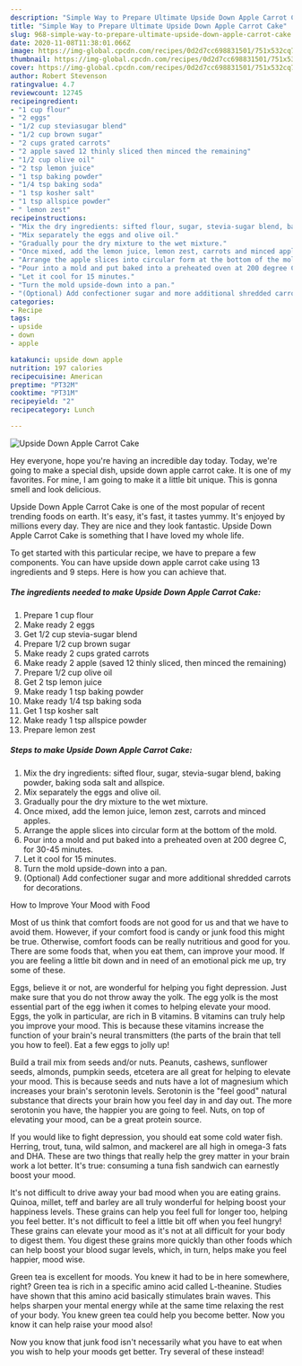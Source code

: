 ```yaml
---
description: "Simple Way to Prepare Ultimate Upside Down Apple Carrot Cake"
title: "Simple Way to Prepare Ultimate Upside Down Apple Carrot Cake"
slug: 968-simple-way-to-prepare-ultimate-upside-down-apple-carrot-cake
date: 2020-11-08T11:38:01.066Z
image: https://img-global.cpcdn.com/recipes/0d2d7cc698831501/751x532cq70/upside-down-apple-carrot-cake-recipe-main-photo.jpg
thumbnail: https://img-global.cpcdn.com/recipes/0d2d7cc698831501/751x532cq70/upside-down-apple-carrot-cake-recipe-main-photo.jpg
cover: https://img-global.cpcdn.com/recipes/0d2d7cc698831501/751x532cq70/upside-down-apple-carrot-cake-recipe-main-photo.jpg
author: Robert Stevenson
ratingvalue: 4.7
reviewcount: 12745
recipeingredient:
- "1 cup flour"
- "2 eggs"
- "1/2 cup steviasugar blend"
- "1/2 cup brown sugar"
- "2 cups grated carrots"
- "2 apple saved 12 thinly sliced then minced the remaining"
- "1/2 cup olive oil"
- "2 tsp lemon juice"
- "1 tsp baking powder"
- "1/4 tsp baking soda"
- "1 tsp kosher salt"
- "1 tsp allspice powder"
- " lemon zest"
recipeinstructions:
- "Mix the dry ingredients: sifted flour, sugar, stevia-sugar blend, baking powder, baking soda salt and allspice."
- "Mix separately the eggs and olive oil."
- "Gradually pour the dry mixture to the wet mixture."
- "Once mixed, add the lemon juice, lemon zest, carrots and minced apples."
- "Arrange the apple slices into circular form at the bottom of the mold."
- "Pour into a mold and put baked into a preheated oven at 200 degree C, for 30-45 minutes."
- "Let it cool for 15 minutes."
- "Turn the mold upside-down into a pan."
- "(Optional) Add confectioner sugar and more additional shredded carrots for decorations."
categories:
- Recipe
tags:
- upside
- down
- apple

katakunci: upside down apple 
nutrition: 197 calories
recipecuisine: American
preptime: "PT32M"
cooktime: "PT31M"
recipeyield: "2"
recipecategory: Lunch

---
```



![Upside Down Apple Carrot Cake](https://img-global.cpcdn.com/recipes/0d2d7cc698831501/751x532cq70/upside-down-apple-carrot-cake-recipe-main-photo.jpg)

Hey everyone, hope you're having an incredible day today. Today, we're going to make a special dish, upside down apple carrot cake. It is one of my favorites. For mine, I am going to make it a little bit unique. This is gonna smell and look delicious.

Upside Down Apple Carrot Cake is one of the most popular of recent trending foods on earth. It's easy, it's fast, it tastes yummy. It's enjoyed by millions every day. They are nice and they look fantastic. Upside Down Apple Carrot Cake is something that I have loved my whole life.




To get started with this particular recipe, we have to prepare a few components. You can have upside down apple carrot cake using 13 ingredients and 9 steps. Here is how you can achieve that.

<!--inarticleads1-->

##### The ingredients needed to make Upside Down Apple Carrot Cake:

1. Prepare 1 cup flour
1. Make ready 2 eggs
1. Get 1/2 cup stevia-sugar blend
1. Prepare 1/2 cup brown sugar
1. Make ready 2 cups grated carrots
1. Make ready 2 apple (saved 12 thinly sliced, then minced the remaining)
1. Prepare 1/2 cup olive oil
1. Get 2 tsp lemon juice
1. Make ready 1 tsp baking powder
1. Make ready 1/4 tsp baking soda
1. Get 1 tsp kosher salt
1. Make ready 1 tsp allspice powder
1. Prepare  lemon zest




<!--inarticleads2-->

##### Steps to make Upside Down Apple Carrot Cake:

1. Mix the dry ingredients: sifted flour, sugar, stevia-sugar blend, baking powder, baking soda salt and allspice.
1. Mix separately the eggs and olive oil.
1. Gradually pour the dry mixture to the wet mixture.
1. Once mixed, add the lemon juice, lemon zest, carrots and minced apples.
1. Arrange the apple slices into circular form at the bottom of the mold.
1. Pour into a mold and put baked into a preheated oven at 200 degree C, for 30-45 minutes.
1. Let it cool for 15 minutes.
1. Turn the mold upside-down into a pan.
1. (Optional) Add confectioner sugar and more additional shredded carrots for decorations.




How to Improve Your Mood with Food


Most of us think that comfort foods are not good for us and that we have to avoid them. However, if your comfort food is candy or junk food this might be true. Otherwise, comfort foods can be really nutritious and good for you. There are some foods that, when you eat them, can improve your mood. If you are feeling a little bit down and in need of an emotional pick me up, try some of these.

Eggs, believe it or not, are wonderful for helping you fight depression. Just make sure that you do not throw away the yolk. The egg yolk is the most essential part of the egg iwhen it comes to helping elevate your mood. Eggs, the yolk in particular, are rich in B vitamins. B vitamins can truly help you improve your mood. This is because these vitamins increase the function of your brain's neural transmitters (the parts of the brain that tell you how to feel). Eat a few eggs to jolly up!

Build a trail mix from seeds and/or nuts. Peanuts, cashews, sunflower seeds, almonds, pumpkin seeds, etcetera are all great for helping to elevate your mood. This is because seeds and nuts have a lot of magnesium which increases your brain's serotonin levels. Serotonin is the "feel good" natural substance that directs your brain how you feel day in and day out. The more serotonin you have, the happier you are going to feel. Nuts, on top of elevating your mood, can be a great protein source.

If you would like to fight depression, you should eat some cold water fish. Herring, trout, tuna, wild salmon, and mackerel are all high in omega-3 fats and DHA. These are two things that really help the grey matter in your brain work a lot better. It's true: consuming a tuna fish sandwich can earnestly boost your mood. 

It's not difficult to drive away your bad mood when you are eating grains. Quinoa, millet, teff and barley are all truly wonderful for helping boost your happiness levels. These grains can help you feel full for longer too, helping you feel better. It's not difficult to feel a little bit off when you feel hungry! These grains can elevate your mood as it's not at all difficult for your body to digest them. You digest these grains more quickly than other foods which can help boost your blood sugar levels, which, in turn, helps make you feel happier, mood wise.

Green tea is excellent for moods. You knew it had to be in here somewhere, right? Green tea is rich in a specific amino acid called L-theanine. Studies have shown that this amino acid basically stimulates brain waves. This helps sharpen your mental energy while at the same time relaxing the rest of your body. You knew green tea could help you become better. Now you know it can help raise your mood also!

Now you know that junk food isn't necessarily what you have to eat when you wish to help your moods get better. Try several of these instead!

